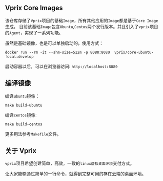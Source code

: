 ## Vprix Core Images

该仓库存储了`Vprix`项目的基础`Image`，所有其他应用的`Image`都是基于`Core Image`生成。
目前该基础`Image`包含`Ubuntu`,`Centos`两个发行版本。并且引入了`vprix`项目的`Agent`，实现了一系列功能。

虽然是基础镜像，也是可以单独启动的。使用方式：

```shell
docker run --rm -it --shm-size=512m -p 8080:8080  vprix/core-ubuntu-focal:develop
```

启动容器以后，可以在浏览器访问: `http://localhost:8080`

## 编译镜像

编译`ubuntu`镜像：
```shell
make build-ubuntu 
```

编译`centos`镜像:
```shell
make build-centos 
```

更多用法参考`Makefile`文件。

## 关于 Vprix

`vprix`项目希望创建简单，高效，一致的`linux虚拟桌面环境`交付方式。

让大家能够通过简单的一行命令，就得到完整可用的存在云端的桌面环境。

